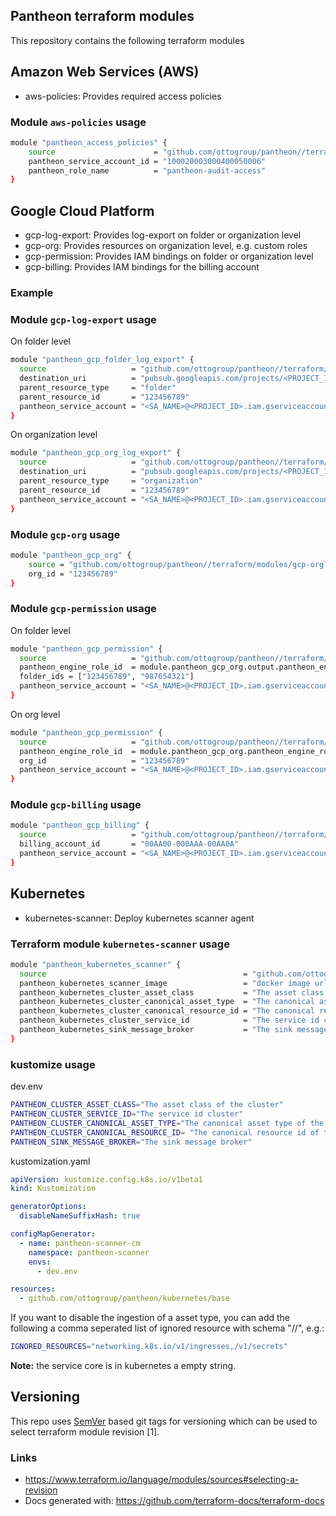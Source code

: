 ## Pantheon terraform modules

This repository contains the following terraform modules 


## Amazon Web Services (AWS)

- aws-policies: Provides required access policies

### Module `aws-policies` usage


```bash
module "pantheon_access_policies" {
    source                      = "github.com/ottogroup/pantheon//terraform/modules/aws-policies?ref=v1.1.26"
    pantheon_service_account_id = "100020003000400050006"
    pantheon_role_name          = "pantheon-audit-access"
}
```

## Google Cloud Platform

- gcp-log-export: Provides log-export on folder or organization level
- gcp-org: Provides resources on organization level, e.g. custom roles
- gcp-permission: Provides IAM bindings on folder or organization level
- gcp-billing: Provides IAM bindings for the billing account


### Example 

### Module `gcp-log-export` usage
On folder level

```bash
module "pantheon_gcp_folder_log_export" {
  source                   = "github.com/ottogroup/pantheon//terraform/modules/gcp-log-export?ref=v1.1.26"
  destination_uri          = "pubsub.googleapis.com/projects/<PROJECT_ID>/topics/<TOPIC_NAME>"
  parent_resource_type     = "folder"
  parent_resource_id       = "123456789"
  pantheon_service_account = "<SA_NAME>@<PROJECT_ID>.iam.gserviceaccount.com"
}
```

On organization level
```bash
module "pantheon_gcp_org_log_export" {
  source                   = "github.com/ottogroup/pantheon//terraform/modules/gcp-log-export?ref=v1.1.26"
  destination_uri          = "pubsub.googleapis.com/projects/<PROJECT_ID>/topics/<TOPIC_NAME>"
  parent_resource_type     = "organization"
  parent_resource_id       = "123456789"
  pantheon_service_account = "<SA_NAME>@<PROJECT_ID>.iam.gserviceaccount.com"
}
```

### Module `gcp-org` usage

```bash
module "pantheon_gcp_org" {
    source = "github.com/ottogroup/pantheon//terraform/modules/gcp-org?ref=v1.1.26"
    org_id = "123456789"
}
```

### Module `gcp-permission` usage

On folder level

```bash
module "pantheon_gcp_permission" {
  source                   = "github.com/ottogroup/pantheon//terraform/modules/gcp-permission?ref=v1.1.26"
  pantheon_engine_role_id  = module.pantheon_gcp_org.output.pantheon_engine_role_id
  folder_ids = ["123456789", "987654321"]
  pantheon_service_account = "<SA_NAME>@<PROJECT_ID>.iam.gserviceaccount.com"
}
```

On org level

```bash
module "pantheon_gcp_permission" {
  source                   = "github.com/ottogroup/pantheon//terraform/modules/gcp-permission?ref=v1.1.20"
  pantheon_engine_role_id  = module.pantheon_gcp_org.pantheon_engine_role_id
  org_id                   = "123456789"
  pantheon_service_account = "<SA_NAME>@<PROJECT_ID>.iam.gserviceaccount.com"
}
```

### Module `gcp-billing` usage

```bash
module "pantheon_gcp_billing" {
  source                   = "github.com/ottogroup/pantheon//terraform/modules/gcp-billing?ref=v1.1.26"
  billing_account_id       = "00AA00-000AAA-00AA0A"
  pantheon_service_account = "<SA_NAME>@<PROJECT_ID>.iam.gserviceaccount.com"
}
```

## Kubernetes

- kubernetes-scanner: Deploy kubernetes scanner agent

### Terraform module `kubernetes-scanner` usage

```bash
module "pantheon_kubernetes_scanner" {
  source                                            = "github.com/ottogroup/pantheon//terraform/modules/kubernetes-scanner?ref=v1.1.26"
  pantheon_kubernetes_scanner_image                 = "docker image url"
  pantheon_kubernetes_cluster_asset_class           = "The asset class of the cluster"
  pantheon_kubernetes_cluster_canonical_asset_type  = "The canonical asset type of the cluster"
  pantheon_kubernetes_cluster_canonical_resource_id = "The canonical resource id of the cluster"
  pantheon_kubernetes_cluster_service_id            = "The service id cluster"
  pantheon_kubernetes_sink_message_broker           = "The sink message broker"
}
```

### kustomize usage

dev.env
```bash
PANTHEON_CLUSTER_ASSET_CLASS="The asset class of the cluster"
PANTHEON_CLUSTER_SERVICE_ID="The service id cluster"
PANTHEON_CLUSTER_CANONICAL_ASSET_TYPE="The canonical asset type of the cluster"
PANTHEON_CLUSTER_CANONICAL_RESOURCE_ID= "The canonical resource id of the cluster"
PANTHEON_SINK_MESSAGE_BROKER="The sink message broker"
```

kustomization.yaml
```yaml
apiVersion: kustomize.config.k8s.io/v1beta1
kind: Kustomization

generatorOptions:
  disableNameSuffixHash: true

configMapGenerator:
  - name: pantheon-scanner-cm
    namespace: pantheon-scanner
    envs:
      - dev.env

resources:
  - github.com/ottogroup/pantheon/kubernetes/base
```

If you want to disable the ingestion of a asset type, you can add the following a comma seperated list of ignored resource with schema "<service>/<version>/<method>", e.g.:
```bash
IGNORED_RESOURCES="networking.k8s.io/v1/ingresses,/v1/secrets"
```
**Note:** the service core is in kubernetes a empty string.

## Versioning

This repo uses [SemVer](http://semver.org/) based git tags for versioning which can be used to select terraform module revision [1].

### Links

- https://www.terraform.io/language/modules/sources#selecting-a-revision
- Docs generated with: https://github.com/terraform-docs/terraform-docs
